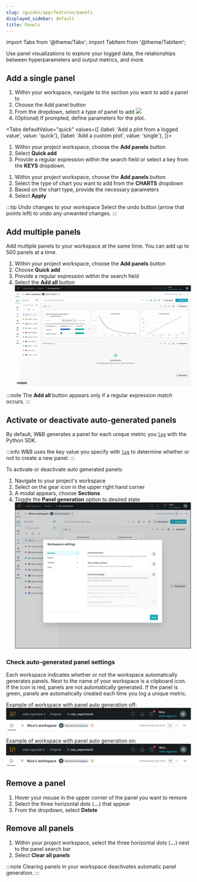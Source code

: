 ```yaml
---
slug: /guides/app/features/panels
displayed_sidebar: default
title: Panels
---
```

import Tabs from '@theme/Tabs';
import TabItem from '@theme/TabItem';


Use panel visualizations to explore your logged data, the relationships between hyperparameters and output metrics, and more. 

## Add a single panel

1. Within your workspace, navigate to the section you want to add a panel to
2. Choose the Add panel button
3. From the dropdown, select a type of panel to add
![](/images/app_ui/add_single_panel.gif) 
4. (Optional) If prompted, define parameters for the plot. 

<Tabs
  defaultValue="quick"
  values={[
    {label: 'Add a plot from a logged value', value: 'quick'},
    {label: 'Add a custom plot', value: 'single'},
  ]}>
  <TabItem value="quick">

1. Within your project workspace, choose the **Add panels** button
2. Select **Quick add**
2. Provide a regular expression within the search field or select a key from the **KEYS** dropdown.

  </TabItem>
  <TabItem value="single">

1. Within your project workspace, choose the **Add panels** button
2. Select the type of chart you want to add from the **CHARTS** dropdown
3. Based on the chart type, provide the necessary parameters
3. Select **Apply**

  </TabItem> 
</Tabs>


:::tip Undo changes to your workspace
Select the undo button (arrow that points left) to undo any unwanted changes.
:::

## Add multiple panels
Add multiple panels to your workspace at the same time. You can add up to 500 panels at a time.

1. Within your project workspace, choose the **Add panels** button
2. Choose **Quick add**
2. Provide a regular expression within the search field
3. Select the **Add all** button
![](/images/app_ui/bulk_panels.gif)

:::note
The **Add all** button appears only if a regular expression match occurs.
:::



## Activate or deactivate auto-generated panels

By default, W&B generates a panel for each unique metric you [`log`](../../../../ref/python/log.md) with the Python SDK. 

:::info
W&B uses the key value you specify with [`log`](../../../../ref/python/log.md) to determine whether or not to create a new panel. 
:::

To activate or deactivate auto generated panels:

1. Navigate to your project's workspace
2. Select on the gear icon in the upper right hand corner
3. A modal appears, choose **Sections**
4. Toggle the **Panel generation** option to desired state
![](/images/app_ui/panel_generation.png)

### Check auto-generated panel settings
Each workspace indicates whether or not the workspace automatically generates panels. Next to the name of your workspace is a clipboard icon. If the icon is red, panels are not automatically generated. If the panel is green, panels are automatically created each time you log a unique metric.

Example of workspace with panel auto generation off:
![](/images/app_ui/auto_panel_off.png)

Example of workspace with panel auto generation on:
![](/images/app_ui/auto_panel_on.png)


## Remove a panel

1. Hover your mouse in the upper corner of the panel you want to remove
2. Select the three horizontal dots (**...**) that appear
3. From the dropdown, select **Delete**

## Remove all panels

1. Within your project workspace, select the three horizontal dots (**...**) next to the panel search bar
2. Select **Clear all panels**

:::note
Clearing panels in your workspace deactivates automatic panel generation.
:::

<!-- ## Add a section -->

<!-- Delete a section -->


